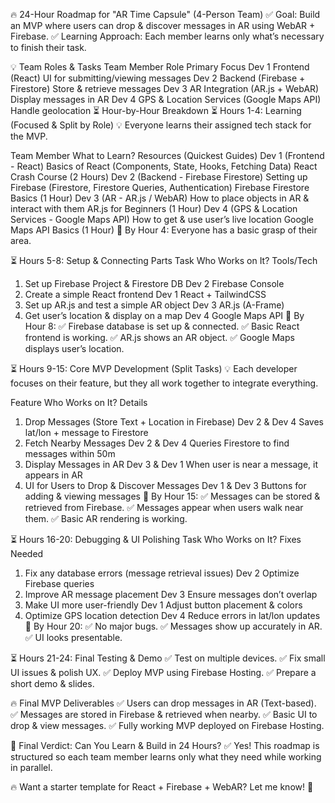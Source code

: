 🔥 24-Hour Roadmap for "AR Time Capsule" (4-Person Team)
✅ Goal: Build an MVP where users can drop & discover messages in AR using WebAR + Firebase.
✅ Learning Approach: Each member learns only what’s necessary to finish their task.

💡 Team Roles & Tasks
Team Member	Role	Primary Focus
Dev 1	Frontend (React)	UI for submitting/viewing messages
Dev 2	Backend (Firebase + Firestore)	Store & retrieve messages
Dev 3	AR Integration (AR.js + WebAR)	Display messages in AR
Dev 4	GPS & Location Services (Google Maps API)	Handle geolocation
⏳ Hour-by-Hour Breakdown
⏳ Hours 1-4: Learning (Focused & Split by Role)
💡 Everyone learns their assigned tech stack for the MVP.

Team Member	What to Learn?	Resources (Quickest Guides)
Dev 1 (Frontend - React)	Basics of React (Components, State, Hooks, Fetching Data)	React Crash Course (2 Hours)
Dev 2 (Backend - Firebase Firestore)	Setting up Firebase (Firestore, Firestore Queries, Authentication)	Firebase Firestore Basics (1 Hour)
Dev 3 (AR - AR.js / WebAR)	How to place objects in AR & interact with them	AR.js for Beginners (1 Hour)
Dev 4 (GPS & Location Services - Google Maps API)	How to get & use user’s live location	Google Maps API Basics (1 Hour)
🚀 By Hour 4: Everyone has a basic grasp of their area.

⏳ Hours 5-8: Setup & Connecting Parts
Task	Who Works on It?	Tools/Tech
1. Set up Firebase Project & Firestore DB	Dev 2	Firebase Console
2. Create a simple React frontend	Dev 1	React + TailwindCSS
3. Set up AR.js and test a simple AR object	Dev 3	AR.js (A-Frame)
4. Get user’s location & display on a map	Dev 4	Google Maps API
🚀 By Hour 8:
✅ Firebase database is set up & connected.
✅ Basic React frontend is working.
✅ AR.js shows an AR object.
✅ Google Maps displays user’s location.

⏳ Hours 9-15: Core MVP Development (Split Tasks)
💡 Each developer focuses on their feature, but they all work together to integrate everything.

Feature	Who Works on It?	Details
1. Drop Messages (Store Text + Location in Firebase)	Dev 2 & Dev 4	Saves lat/lon + message to Firestore
2. Fetch Nearby Messages	Dev 2 & Dev 4	Queries Firestore to find messages within 50m
3. Display Messages in AR	Dev 3 & Dev 1	When user is near a message, it appears in AR
4. UI for Users to Drop & Discover Messages	Dev 1 & Dev 3	Buttons for adding & viewing messages
🚀 By Hour 15:
✅ Messages can be stored & retrieved from Firebase.
✅ Messages appear when users walk near them.
✅ Basic AR rendering is working.

⏳ Hours 16-20: Debugging & UI Polishing
Task	Who Works on It?	Fixes Needed
1. Fix any database errors (message retrieval issues)	Dev 2	Optimize Firebase queries
2. Improve AR message placement	Dev 3	Ensure messages don’t overlap
3. Make UI more user-friendly	Dev 1	Adjust button placement & colors
4. Optimize GPS location detection	Dev 4	Reduce errors in lat/lon updates
🚀 By Hour 20:
✅ No major bugs.
✅ Messages show up accurately in AR.
✅ UI looks presentable.

⏳ Hours 21-24: Final Testing & Demo
✅ Test on multiple devices.
✅ Fix small UI issues & polish UX.
✅ Deploy MVP using Firebase Hosting.
✅ Prepare a short demo & slides.

🔥 Final MVP Deliverables
✅ Users can drop messages in AR (Text-based).
✅ Messages are stored in Firebase & retrieved when nearby.
✅ Basic UI to drop & view messages.
✅ Fully working MVP deployed on Firebase Hosting.

🚀 Final Verdict: Can You Learn & Build in 24 Hours?
✅ Yes! This roadmap is structured so each team member learns only what they need while working in parallel.

🔥 Want a starter template for React + Firebase + WebAR? Let me know! 🚀
